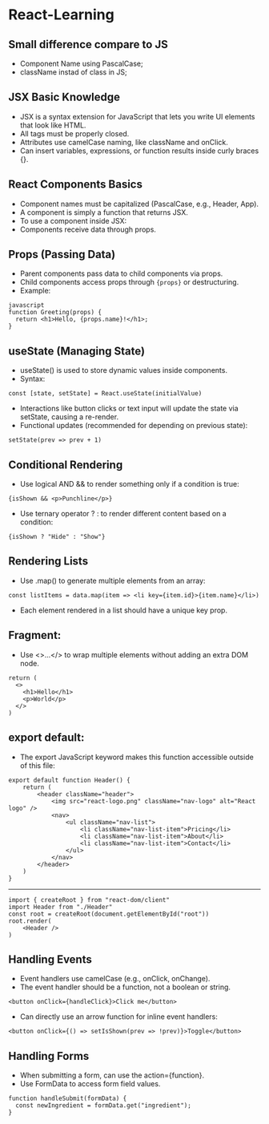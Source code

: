 # React-Learning

## Small difference compare to JS

- Component Name using PascalCase;
- className instad of class in JS;

## JSX Basic Knowledge 
- JSX is a syntax extension for JavaScript that lets you write UI elements that look like HTML.
- All tags must be properly closed.
- Attributes use camelCase naming, like className and onClick.
- Can insert variables, expressions, or function results inside curly braces {}.

 ## React Components Basics
- Component names must be capitalized (PascalCase, e.g., Header, App).
- A component is simply a function that returns JSX.
- To use a component inside JSX: <MyComponent />
- Components receive data through props.

## Props (Passing Data)
- Parent components pass data to child components via props.
- Child components access props through `{props}` or destructuring.
- Example:

```
javascript
function Greeting(props) {
  return <h1>Hello, {props.name}!</h1>;
}
```

## useState (Managing State)
- useState() is used to store dynamic values inside components.
- Syntax:
```
const [state, setState] = React.useState(initialValue)
```
- Interactions like button clicks or text input will update the state via setState, causing a re-render.
- Functional updates (recommended for depending on previous state):
```
setState(prev => prev + 1)
```

## Conditional Rendering
- Use logical AND && to render something only if a condition is true:
```
{isShown && <p>Punchline</p>}
```
- Use ternary operator ? : to render different content based on a condition:
```
{isShown ? "Hide" : "Show"}
```

## Rendering Lists
- Use .map() to generate multiple elements from an array:
```
const listItems = data.map(item => <li key={item.id}>{item.name}</li>)
```
- Each element rendered in a list should have a unique key prop.

## Fragment: 
- Use <>...</> to wrap multiple elements without adding an extra DOM node.
```
return (
  <>
    <h1>Hello</h1>
    <p>World</p>
  </>
)
```

## export default: 
- The export JavaScript keyword makes this function accessible outside of this file:
```
export default function Header() {
    return (
        <header className="header">
            <img src="react-logo.png" className="nav-logo" alt="React logo" />
            <nav>
                <ul className="nav-list">
                    <li className="nav-list-item">Pricing</li>
                    <li className="nav-list-item">About</li>
                    <li className="nav-list-item">Contact</li>
                </ul>
            </nav>
        </header>
    )
}
```
---
```
import { createRoot } from "react-dom/client"
import Header from "./Header"
const root = createRoot(document.getElementById("root"))
root.render(
    <Header />
)
```

## Handling Events
- Event handlers use camelCase (e.g., onClick, onChange).
- The event handler should be a function, not a boolean or string.
 ```
<button onClick={handleClick}>Click me</button>
```
- Can directly use an arrow function for inline event handlers:
 ```
<button onClick={() => setIsShown(prev => !prev)}>Toggle</button>
```

## Handling Forms
- When submitting a form, can use the action={function}.
- Use FormData to access form field values.
```
function handleSubmit(formData) {
  const newIngredient = formData.get("ingredient");
}
```
